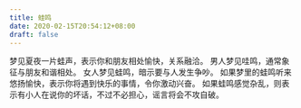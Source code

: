 ```yaml
---
title: 蛙鸣
date: 2020-02-15T20:54:12+08:00
draft: false
---
```


梦见夏夜一片蛙声，表示你和朋友相处愉快，关系融洽。
男人梦见哇鸣，通常象征与朋友和谐相处。
女人梦见蛙鸣，暗示要与人发生争吵。
如果梦里的蛙鸣听来悠扬愉快，表示你将遇到快乐的事情，令你激动兴奋。
如果蛙鸣感觉杂乱，则表示有小人在说你的坏话，不过不必担心，谣言将会不攻自破。
